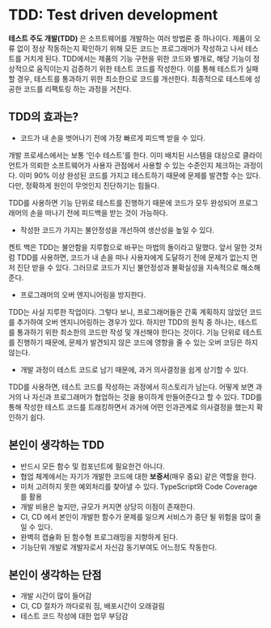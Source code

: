 # TDD: Test driven development

**테스트 주도 개발(TDD)** 은 소프트웨어를 개발하는 여러 방법론 중 하나이다. 제품이 오류 없이 정상 작동하는지 확인하기 위해 모든 코드는 프로그래머가 작성하고 나서 테스트를 거치게 된다. TDD에서는 제품의 기능 구현을 위한 코드와 별개로, 해당 기능이 정상적으로 움직이는지 검증하기 위한 테스트 코드를 작성한다. 이를 통해 테스트가 실패할 경우, 테스트를 통과하기 위한 최소한으로 코드를 개선한다. 최종적으로 테스트에 성공한 코드를 리팩토링 하는 과정을 거친다.

## TDD의 효과는?
- 코드가 내 손을 벗어나기 전에 가장 빠르게 피드백 받을 수 있다.

개발 프로세스에서는 보통 ‘인수 테스트’를 한다. 이미 배치된 시스템을 대상으로 클라이언트가 의뢰한 소프트웨어가 사용자 관점에서 사용할 수 있는 수준인지 체크하는 과정이다. 이미 90% 이상 완성된 코드를 가지고 테스트하기 때문에 문제를 발견할 수는 있다. 다만, 정확하게 원인이 무엇인지 진단하기는 힘들다.

TDD를 사용하면 기능 단위로 테스트를 진행하기 때문에 코드가 모두 완성되어 프로그래머의 손을 떠나기 전에 피드백을 받는 것이 가능하다.

- 작성한 코드가 가지는 불안정성을 개선하여 생산성을 높일 수 있다.

켄트 백은 TDD는 불안함을 지루함으로 바꾸는 마법의 돌이라고 말했다. 앞서 말한 것처럼 TDD를 사용하면, 코드가 내 손을 떠나 사용자에게 도달하기 전에 문제가 없는지 먼저 진단 받을 수 있다. 그러므로 코드가 지닌 불안정성과 불확실성을 지속적으로 해소해준다.

- 프로그래머의 오버 엔지니어링을 방지한다.

TDD는 사실 지루한 작업이다. 그렇다 보니, 프로그래머들은 간혹 계획하지 않았던 코드를 추가하여 오버 엔지니어링하는 경우가 있다. 하지만 TDD의 원칙 중 하나는, 테스트를 통과하기 위한 최소한의 코드만 작성 및 개선해야 한다는 것이다. 기능 단위로 테스트를 진행하기 때문에, 문제가 발견되지 않은 코드에 영향을 줄 수 있는 오버 코딩은 하지 않는다.

- 개발 과정이 테스트 코드로 남기 때문에, 과거 의사결정을 쉽게 상기할 수 있다.

TDD를 사용하면, 테스트 코드를 작성하는 과정에서 히스토리가 남는다. 어떻게 보면 과거의 나 자신과 프로그래머가 협업하는 것을 용이하게 만들어준다고 할 수 있다. TDD를 통해 작성한 테스트 코드를 트래킹하면서 과거에 어떤 인과관계로 의사결정을 했는지 확인하기 쉽다.

## 본인이 생각하는 TDD

- 반드시 모든 함수 및 컴포넌트에 필요한건 아니다.
- 협업 체계에서는 자기가 개발한 코드에 대한 **보증서**(매우 중요) 같은 역할을 한다.
- 미처 고려하지 못한 예외처리를 찾아낼 수 있다. TypeScript와 Code Coverage를 활용
- 개발 비용은 높지만, 규모가 커지면 상당히 이점이 존재한다.
- CI, CD 에서 본인이 개발한 함수가 문제를 일으켜 서비스가 중단 될 위험을 많이 줄일 수 있다.
- 완벽히 캡슐화 된 함수형 프로그래밍을 지향하게 된다.
- 기능단위 개발로 개발자로서 자신감 동기부여도 어느정도 작동한다.

## 본인이 생각하는 단점

- 개발 시간이 많이 들어감
- CI, CD 절차가 까다로워 짐, 배포시간이 오래걸림
- 테스트 코드 작성에 대한 업무 부담감

